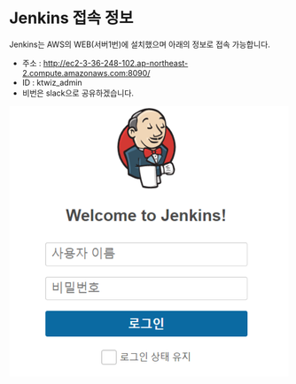 # Jenkins 접속 정보

Jenkins는 AWS의 WEB(서버1번)에 설치했으며 아래의 정보로 접속 가능합니다.

- 주소 : http://ec2-3-36-248-102.ap-northeast-2.compute.amazonaws.com:8090/
- ID : ktwiz_admin
- 비번은 slack으로 공유하겠습니다.

![image-20210619173250038](./src/image-20210619173250038.png)

